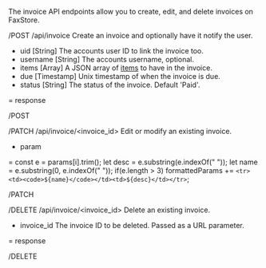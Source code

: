 The invoice API endpoints allow you to create, edit, and delete invoices on FaxStore.

/POST /api/invoice
Create an invoice and optionally have it notify the user.

- uid [String] The accounts user ID to link the invoice too.
- username [String] The accounts username, optional.
- items [Array] A JSON array of [items](#) to have in the invoice.
- due [Timestamp] Unix timestamp of when the invoice is due.
- status [String] The status of the invoice. Default 'Paid'.

= response

/POST

/PATCH /api/invoice/<invoice_id>
Edit or modify an existing invoice.

- param

= const e = params[i].trim();
let desc = e.substring(e.indexOf(" "));
let name = e.substring(0, e.indexOf(" "));
if(e.length > 3) formattedParams += `<tr><td><code>${name}</code></td><td>${desc}</td></tr>`;

/PATCH

/DELETE /api/invoice/<invoice_id>
Delete an existing invoice.

- invoice_id The invoice ID to be deleted. Passed as a URL parameter.

= response

/DELETE
